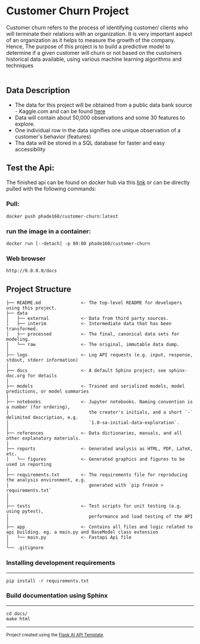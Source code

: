 # Customer Churn Project

Customer churn refers to the process of identifying customer/ clients who will terminate their relations with an organization. It is very important aspect of an organization as it helps to measure the growth of the company. Hence, The purpose of this project is to build a predictive model to determine if a given customer will churn or not based on the customers historical data available, using various machine learning algorithms and techniques <br><br>

## Data Description

- The data for this project will be obtained from a public data bank source - Kaggle.com and can be found [here](https://www.kaggle.com/blastchar/telco-customer-churn)
- Data will contain about 50,000 observations and some 30 features to explore.
- One individual row in the data signifies one unique observation of a customer's behavior (features)
- Tha data will be stored in a SQL database for faster and easy accessibility

## Test the Api:

The finished api can be found on docker hub via this [link](docker.io/phade160/customer-churn) or can be directly pulled with the following commands:<br>

<h3>Pull:</h3>

    docker push phade160/customer-churn:latest

<h3>run the image in a container:</h3>

    docker run [--detach] -p 80:80 phade160/customer-churn

<h3>Web browser</h3>

    http://0.0.0.0/docs



## Project Structure

    ├── README.md               <- The top-level README for developers using this project.
    ├── data
    │   ├── external            <- Data from third party sources.
    │   ├── interim             <- Intermediate data that has been transformed.
    │   ├── processed           <- The final, canonical data sets for modeling.
    │   └── raw                 <- The original, immutable data dump.
    │
    ├── logs                    <- Log API requests (e.g. input, response, stdout, stderr information)
    │
    ├── docs                    <- A default Sphinx project; see sphinx-doc.org for details
    │
    ├── models                  <- Trained and serialized models, model predictions, or model summaries
    │
    ├── notebooks               <- Jupyter notebooks. Naming convention is a number (for ordering),
    │                              the creator's initials, and a short `-` delimited description, e.g.
    │                              `1.0-sa-initial-data-exploration`.
    │
    ├── references              <- Data dictionaries, manuals, and all other explanatory materials.
    │
    ├── reports                 <- Generated analysis as HTML, PDF, LaTeX, etc.
    │   └── figures             <- Generated graphics and figures to be used in reporting
    │
    ├── requirements.txt        <- The requirements file for reproducing the analysis environment, e.g.
    │                              generated with `pip freeze > requirements.txt`
    │
    │
    ├── tests                   <- Test scripts for unit testing (e.g. using pytest),
    │                              performance and load testing of the API
    │
    ├── app                     <- Contains all files and logic related to api building. eg. a main.py and BaseModel class extension
    │   └── main.py             <- Fastapi Api file
    │
    └── .gitignore

### Installing development requirements

---

    pip install -r requirements.txt

### Build documentation using Sphinx

---

    cd docs/
    make html

---

<p><small>Project created using the <a target="_blank" href="https://github.com/sujitahirrao/flask-ai-api-template">Flask AI API Template</a>.</small></p>
